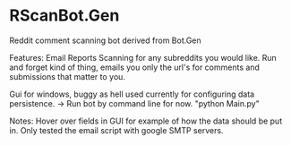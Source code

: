 RScanBot.Gen
============

Reddit comment scanning bot derived from Bot.Gen

Features:
Email Reports
Scanning for any subreddits you would like.
Run and forget kind of thing, emails you only the url's for comments and submissions that matter to you.

Gui for windows, buggy as hell used currently for configuring data persistence. 
-> Run bot by command line for now. "python Main.py"

Notes:
  Hover over fields in GUI for example of how the data should be put in.
  Only tested the email script with google SMTP servers.

